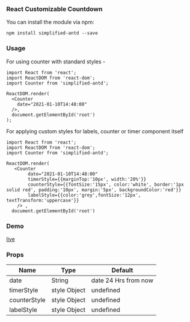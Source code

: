 ### React Customizable Countdown


You can install the module via npm:

 `npm install simplified-antd --save`


### Usage
For using counter with standard styles - 

```
import React from 'react';
import ReactDOM from 'react-dom';
import Counter from 'simplified-antd';
 
ReactDOM.render(
  <Counter 
    date="2021-01-10T14:48:00" 
  />,
  document.getElementById('root')
);
```

For applying custom styles for labels, counter or timer component itself 

```
import React from 'react';
import ReactDOM from 'react-dom';
import Counter from 'simplified-antd';
 
ReactDOM.render(
   <Counter 
        date="2021-01-10T14:48:00" 
        timerStyle={{marginTop:'10px', width:'20%'}} 
        counterStyle={{fontSize:'15px', color:'white', border:'1px solid red', padding:'10px', margin:'5px', backgroundColor:'red'}} 
        labelStyle={{color:'grey',fontSize:'12px', textTransform:'uppercase'}}
    /> ,
  document.getElementById('root')
```
### Demo
[live](https://codesandbox.io/s/strange-glitter-2biqw?file=/src/App.js)

### Props

| Name  | Type | Default |
| ------------- | ------------- | ------------- | 
| date  | String  | date 24 Hrs from now |
| timerStyle | style Object | undefined | 
| counterStyle | style Object | undefined | 
| labelStyle | style Object | undefined | 

